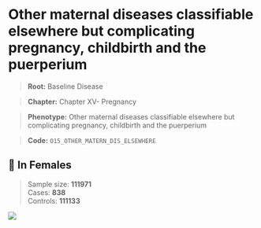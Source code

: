 # Other maternal diseases classifiable elsewhere but complicating pregnancy, childbirth and the puerperium

> **Root:** Baseline Disease  

> **Chapter:** Chapter XV- Pregnancy  

> **Phenotype:** Other maternal diseases classifiable elsewhere but complicating pregnancy, childbirth and the puerperium  

> **Code:** `O15_OTHER_MATERN_DIS_ELSEWHERE`

## 👩 In Females  
> Sample size: **111971**  
> Cases: **838**  
> Controls: **111133**
<img src="/Disease/Figures/ALL/Baseline/O15_OTHER_MATERN_DIS_ELSEWHERE.png"/>
<CsvTable src="/Disease_Data/ALL/Baseline/LG_O15_OTHER_MATERN_DIS_ELSEWHERE.csv" label="🔍 View full results" />
